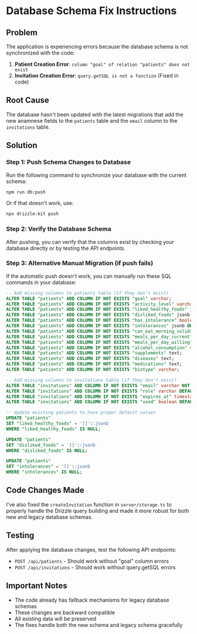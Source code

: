 # Database Schema Fix Instructions

## Problem
The application is experiencing errors because the database schema is not synchronized with the code:

1. **Patient Creation Error**: `column "goal" of relation "patients" does not exist`
2. **Invitation Creation Error**: `query.getSQL is not a function` (Fixed in code)

## Root Cause
The database hasn't been updated with the latest migrations that add the new anamnese fields to the `patients` table and the `email` column to the `invitations` table.

## Solution

### Step 1: Push Schema Changes to Database
Run the following command to synchronize your database with the current schema:

```bash
npm run db:push
```

Or if that doesn't work, use:

```bash
npx drizzle-kit push
```

### Step 2: Verify the Database Schema
After pushing, you can verify that the columns exist by checking your database directly or by testing the API endpoints.

### Step 3: Alternative Manual Migration (if push fails)
If the automatic push doesn't work, you can manually run these SQL commands in your database:

```sql
-- Add missing columns to patients table (if they don't exist)
ALTER TABLE "patients" ADD COLUMN IF NOT EXISTS "goal" varchar;
ALTER TABLE "patients" ADD COLUMN IF NOT EXISTS "activity_level" varchar;
ALTER TABLE "patients" ADD COLUMN IF NOT EXISTS "liked_healthy_foods" jsonb DEFAULT '[]'::jsonb;
ALTER TABLE "patients" ADD COLUMN IF NOT EXISTS "disliked_foods" jsonb DEFAULT '[]'::jsonb;
ALTER TABLE "patients" ADD COLUMN IF NOT EXISTS "has_intolerance" boolean;
ALTER TABLE "patients" ADD COLUMN IF NOT EXISTS "intolerances" jsonb DEFAULT '[]'::jsonb;
ALTER TABLE "patients" ADD COLUMN IF NOT EXISTS "can_eat_morning_solids" boolean;
ALTER TABLE "patients" ADD COLUMN IF NOT EXISTS "meals_per_day_current" integer;
ALTER TABLE "patients" ADD COLUMN IF NOT EXISTS "meals_per_day_willing" integer;
ALTER TABLE "patients" ADD COLUMN IF NOT EXISTS "alcohol_consumption" varchar;
ALTER TABLE "patients" ADD COLUMN IF NOT EXISTS "supplements" text;
ALTER TABLE "patients" ADD COLUMN IF NOT EXISTS "diseases" text;
ALTER TABLE "patients" ADD COLUMN IF NOT EXISTS "medications" text;
ALTER TABLE "patients" ADD COLUMN IF NOT EXISTS "biotype" varchar;

-- Add missing columns to invitations table (if they don't exist)
ALTER TABLE "invitations" ADD COLUMN IF NOT EXISTS "email" varchar NOT NULL DEFAULT 'placeholder@email.com';
ALTER TABLE "invitations" ADD COLUMN IF NOT EXISTS "role" varchar DEFAULT 'patient' NOT NULL;
ALTER TABLE "invitations" ADD COLUMN IF NOT EXISTS "expires_at" timestamp NOT NULL DEFAULT (NOW() + INTERVAL '7 days');
ALTER TABLE "invitations" ADD COLUMN IF NOT EXISTS "used" boolean DEFAULT false;

-- Update existing patients to have proper default values
UPDATE "patients" 
SET "liked_healthy_foods" = '[]'::jsonb 
WHERE "liked_healthy_foods" IS NULL;

UPDATE "patients" 
SET "disliked_foods" = '[]'::jsonb 
WHERE "disliked_foods" IS NULL;

UPDATE "patients" 
SET "intolerances" = '[]'::jsonb 
WHERE "intolerances" IS NULL;
```

## Code Changes Made
I've also fixed the `createInvitation` function in `server/storage.ts` to properly handle the Drizzle query building and made it more robust for both new and legacy database schemas.

## Testing
After applying the database changes, test the following API endpoints:
- `POST /api/patients` - Should work without "goal" column errors
- `POST /api/invitations` - Should work without query.getSQL errors

## Important Notes
- The code already has fallback mechanisms for legacy database schemas
- These changes are backward compatible
- All existing data will be preserved
- The fixes handle both the new schema and legacy schema gracefully